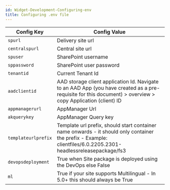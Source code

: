 ```yaml
---
id: Widget-Development-Configuring-env
title: Configuring .env file
---
```


| Config Key | Config Value
| ------- | ----------- | 
| `spurl` | Delivery site url |
| `centralspurl` | Central site url |
| `spuser` | SharePoint username |
| `sppassword` | SharePoint user password |
| `tenantid` | Current Tenant Id |
| `aadclientid` | AAD storage client application Id. Navigate to an AAD App (you have created as a pre-requisite for this document) > overview > copy Application (client) ID |
| `appmanagerurl` | AppManager Url |
| `akquerykey` | AppManager Query key |
| `templateurlprefix` | Template url prefix, should start container name onwards - it should only container the prefix - Example: clientfiles/6.0.2205.2301-headlessreleasepackage/fs3 |
| `devopsdeployment` | True when Site package is deployed using the DevOps else False |
| `ml` | True if your site supports Multilingual - In 5.0+ this should always be True |
